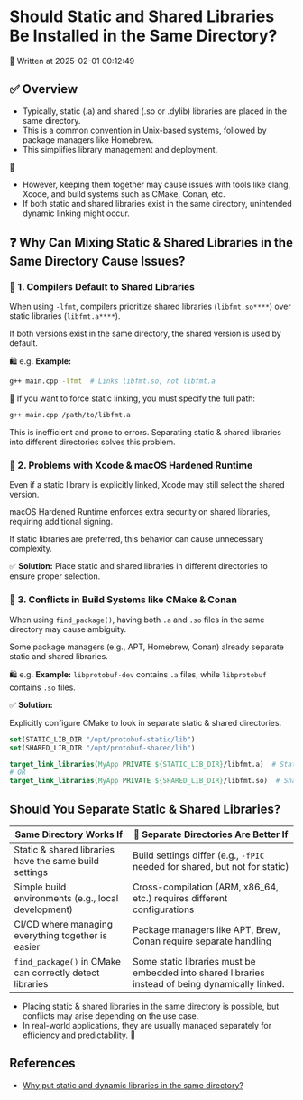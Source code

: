 # Should Static and Shared Libraries Be Installed in the Same Directory?

📅 Written at 2025-02-01 00:12:49

## ✅ Overview

- Typically, static (.a) and shared (.so or .dylib) libraries are placed in the same directory.
- This is a common convention in Unix-based systems, followed by package managers like Homebrew.
- This simplifies library management and deployment.

🚨

- However, keeping them together may cause issues with tools like clang, Xcode, and build systems such as CMake, Conan, etc.
- If both static and shared libraries exist in the same directory, unintended dynamic linking might occur.

## ❓ Why Can Mixing Static & Shared Libraries in the Same Directory Cause Issues?

### 🔹 1. Compilers Default to Shared Libraries

When using `-lfmt`, compilers prioritize shared libraries (`libfmt.so****`) over static libraries (`libfmt.a****`).

If both versions exist in the same directory, the shared version is used by default.

🛍️ e.g. **Example:**

```sh
g++ main.cpp -lfmt  # Links libfmt.so, not libfmt.a
```

🚨 If you want to force static linking, you must specify the full path:

```sh
g++ main.cpp /path/to/libfmt.a
```

This is inefficient and prone to errors. Separating static & shared libraries into different directories solves this problem.

### 🔹 2. Problems with Xcode & macOS Hardened Runtime

Even if a static library is explicitly linked, Xcode may still select the shared version.

macOS Hardened Runtime enforces extra security on shared libraries, requiring additional signing.

If static libraries are preferred, this behavior can cause unnecessary complexity.

✅ **Solution:** Place static and shared libraries in different directories to ensure proper selection.

### 🔹 3. Conflicts in Build Systems like CMake & Conan

When using `find_package()`, having both `.a` and `.so` files in the same directory may cause ambiguity.

Some package managers (e.g., APT, Homebrew, Conan) already separate static and shared libraries.

🛍️ e.g. **Example:** `libprotobuf-dev` contains `.a` files, while `libprotobuf` contains `.so` files.

✅ **Solution:**

Explicitly configure CMake to look in separate static & shared directories.

```cmake
set(STATIC_LIB_DIR "/opt/protobuf-static/lib")
set(SHARED_LIB_DIR "/opt/protobuf-shared/lib")

target_link_libraries(MyApp PRIVATE ${STATIC_LIB_DIR}/libfmt.a)  # Static linking
# OR
target_link_libraries(MyApp PRIVATE ${SHARED_LIB_DIR}/libfmt.so)  # Shared linking
```

## Should You Separate Static & Shared Libraries?

| Same Directory Works If                                  | 🚀 Separate Directories Are Better If                                                             |
| -------------------------------------------------------- | ------------------------------------------------------------------------------------------------- |
| Static & shared libraries have the same build settings   | Build settings differ (e.g., `-fPIC` needed for shared, but not for static)                       |
| Simple build environments (e.g., local development)      | Cross-compilation (ARM, x86_64, etc.) requires different configurations                           |
| CI/CD where managing everything together is easier       | Package managers like APT, Brew, Conan require separate handling                                  |
| `find_package()` in CMake can correctly detect libraries | Some static libraries must be embedded into shared libraries instead of being dynamically linked. |

- Placing static & shared libraries in the same directory is possible, but conflicts may arise depending on the use case.
- In real-world applications, they are usually managed separately for efficiency and predictability. 🚀

## References

- [Why put static and dynamic libraries in the same directory?](https://github.com/orgs/Homebrew/discussions/4672)
